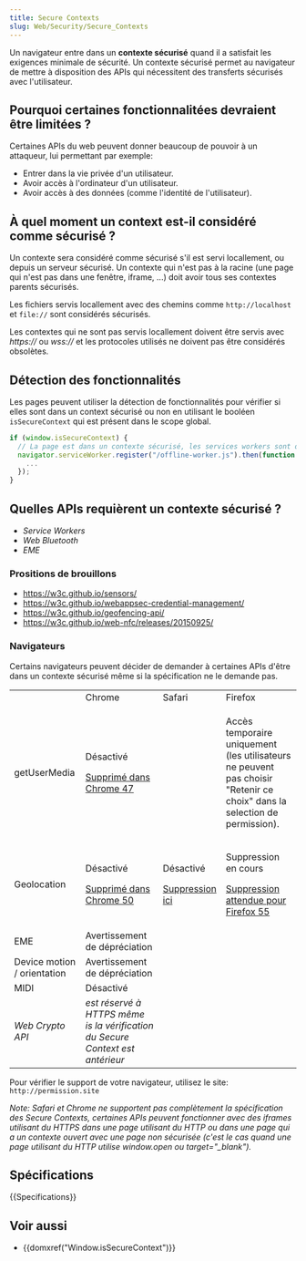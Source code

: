 ```yaml
---
title: Secure Contexts
slug: Web/Security/Secure_Contexts
---
```


Un navigateur entre dans un **contexte sécurisé** quand il a satisfait les exigences minimale de sécurité. Un contexte sécurisé permet au navigateur de mettre à disposition des APIs qui nécessitent des transferts sécurisés avec l'utilisateur.

## Pourquoi certaines fonctionnalitées devraient être limitées ?

Certaines APIs du web peuvent donner beaucoup de pouvoir à un attaqueur, lui permettant par exemple:

- Entrer dans la vie privée d'un utilisateur.
- Avoir accès à l'ordinateur d'un utilisateur.
- Avoir accès à des données (comme l'identité de l'utilisateur).

## À quel moment un context est-il considéré comme sécurisé ?

Un contexte sera considéré comme sécurisé s'il est servi locallement, ou depuis un serveur sécurisé. Un contexte qui n'est pas à la racine (une page qui n'est pas dans une fenêtre, iframe, ...) doit avoir tous ses contextes parents sécurisés.

Les fichiers servis locallement avec des chemins comme `http://localhost` et `file://` sont considérés sécurisés.

Les contextes qui ne sont pas servis locallement doivent être servis avec _https\://_ ou _wss\://_ et les protocoles utilisés ne doivent pas être considérés obsolètes.

## Détection des fonctionnalités

Les pages peuvent utiliser la détection de fonctionnalités pour vérifier si elles sont dans un context sécurisé ou non en utilisant le booléen `isSecureContext` qui est présent dans le scope global.

```js
if (window.isSecureContext) {
  // La page est dans un contexte sécurisé, les services workers sont disponibles.
  navigator.serviceWorker.register("/offline-worker.js").then(function () {
    ...
  });
}
```

## Quelles APIs requièrent un contexte sécurisé ?

- <i lang="en">Service Workers</i>
- <i lang="en">Web Bluetooth</i>
- <i lang="en">EME</i>

### Prositions de brouillons

- <https://w3c.github.io/sensors/>
- <https://w3c.github.io/webappsec-credential-management/>
- <https://w3c.github.io/geofencing-api/>
- <https://w3c.github.io/web-nfc/releases/20150925/>

### Navigateurs

Certains navigateurs peuvent décider de demander à certaines APIs d'être dans un contexte sécurisé même si la spécification ne le demande pas.

<table class="standard-table">
  <tbody>
    <tr>
      <td></td>
      <td>Chrome</td>
      <td>Safari</td>
      <td>Firefox</td>
    </tr>
    <tr>
      <td>getUserMedia</td>
      <td>
        <p>Désactivé</p>
        <p>
          <a href="https://codereview.chromium.org/1336633002"
            >Supprimé dans Chrome 47</a
          >
        </p>
      </td>
      <td></td>
      <td>
        <p>
          Accès temporaire uniquement (les utilisateurs ne peuvent pas choisir
          "Retenir ce choix" dans la selection de permission).
        </p>
      </td>
    </tr>
    <tr>
      <td>Geolocation</td>
      <td>
        <p>Désactivé</p>
        <p>
          <a href="https://codereview.chromium.org/1530403002/"
            >Supprimé dans Chrome 50</a
          >
        </p>
      </td>
      <td>
        <p>Désactivé</p>
        <p>
          <a href="https://trac.webkit.org/changeset/200686">Suppression ici</a>
        </p>
      </td>
      <td>
        <p>Suppression en cours</p>
        <p>
          <a href="https://bugzilla.mozilla.org/show_bug.cgi?id=1072859"
            >Suppression attendue pour Firefox 55</a
          >
        </p>
      </td>
    </tr>
    <tr>
      <td>EME</td>
      <td>Avertissement de dépréciation</td>
      <td></td>
      <td></td>
    </tr>
    <tr>
      <td>Device motion / orientation</td>
      <td>Avertissement de dépréciation</td>
      <td></td>
      <td></td>
    </tr>
    <tr>
      <td>MIDI</td>
      <td>Désactivé</td>
      <td></td>
      <td></td>
    </tr>
    <tr>
      <td><i lang="en">Web Crypto API</i></td>
      <td>
        <em
          >est réservé à HTTPS même is la vérification du Secure Context est
          antérieur</em
        >
      </td>
      <td></td>
      <td></td>
    </tr>
  </tbody>
</table>

Pour vérifier le support de votre navigateur, utilisez le site: `http://permission.site`

_Note: Safari et Chrome ne supportent pas complètement la spécification des Secure Contexts, certaines APIs peuvent fonctionner avec des iframes utilisant du HTTPS dans une page utilisant du HTTP ou dans une page qui a un contexte ouvert avec une page non sécurisée (c'est le cas quand une page utilisant du HTTP utilise window\.open ou target="\_blank")._

## Spécifications

{{Specifications}}

## Voir aussi

- {{domxref("Window.isSecureContext")}}
